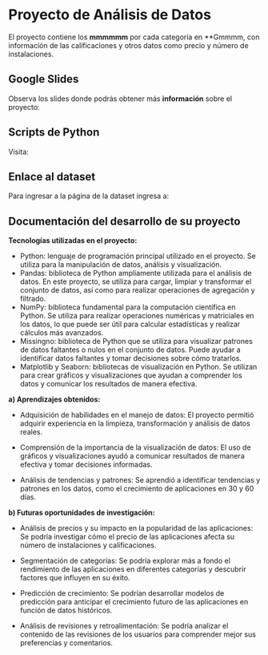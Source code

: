 # **Proyecto de Análisis de Datos**

El proyecto contiene los  **mmmmmm** por cada categoría en **Gmmmm, con información de las calificaciones y otros datos como precio y número de instalaciones.


## Google Slides

Observa los slides donde podrás obtener más **información** sobre el proyecto: 

## Scripts de Python

Visita:

## Enlace al dataset

Para ingresar a la página de la dataset ingresa a: 

## Documentación del desarrollo de su proyecto

**Tecnologías utilizadas en el proyecto:**

 - Python: lenguaje de programación principal utilizado en el proyecto. Se utiliza para la manipulación de datos, análisis y visualización.
 - Pandas: biblioteca de Python ampliamente utilizada para el análisis de datos. En este proyecto, se utiliza para cargar, limpiar y transformar el conjunto de datos, así como para realizar operaciones de agregación y filtrado.
 - NumPy: biblioteca fundamental para la computación científica en Python. Se utiliza para realizar operaciones numéricas y matriciales en los datos, lo que puede ser útil para calcular estadísticas y realizar cálculos más avanzados.
 - Missingno: biblioteca de Python que se utiliza para visualizar patrones de datos faltantes o nulos en el conjunto de datos. Puede ayudar a identificar datos faltantes y tomar decisiones sobre cómo tratarlos.
 - Matplotlib y Seaborn: bibliotecas de visualización en Python. Se utilizan para crear gráficos y visualizaciones que ayudan a comprender los datos y comunicar los resultados de manera efectiva.

**a) Aprendizajes obtenidos:**

 - Adquisición de habilidades en el manejo de datos: El proyecto permitió adquirir experiencia en la limpieza, transformación y análisis de datos reales.

 - Comprensión de la importancia de la visualización de datos: El uso de gráficos y visualizaciones ayudó a comunicar resultados de manera efectiva y tomar decisiones informadas.

 - Análisis de tendencias y patrones: Se aprendió a identificar tendencias y patrones en los datos, como el crecimiento de aplicaciones en 30 y 60 días.

**b) Futuras oportunidades de investigación:**

 - Análisis de precios y su impacto en la popularidad de las aplicaciones: Se podría investigar cómo el precio de las aplicaciones afecta su número de instalaciones y calificaciones.

 - Segmentación de categorías: Se podría explorar más a fondo el rendimiento de las aplicaciones en diferentes categorías y descubrir factores que influyen en su éxito.

 - Predicción de crecimiento: Se podrían desarrollar modelos de predicción para anticipar el crecimiento futuro de las aplicaciones en función de datos históricos.

 - Análisis de revisiones y retroalimentación: Se podría analizar el contenido de las revisiones de los usuarios para comprender mejor sus preferencias y comentarios.
